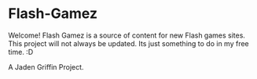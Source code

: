 # Flash-Gamez
Welcome! Flash Gamez is a source of content for new Flash games sites. This project will not always be updated. Its just something to do in my free time. :D

A Jaden Griffin Project.
